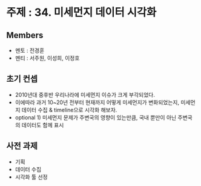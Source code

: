 # 주제 : 34. 미세먼지 데이터 시각화

## Members
- 멘토 : 전경훈
- 멘티 : 서주원, 이성희, 이정호

## 초기 컨셉
- 2010년대 중후반 우리나라에 미세먼지 이슈가 크게 부각되었다.
- 이에따라 과거 10~20년 전부터 현재까지 어떻게 미세먼지가 변화되었는지, 미세먼지 데이터 수집 & timeline으로 시각화 해보자.
- optional 1) 미세먼지 문제가 주변국의 영향이 있는만큼, 국내 뿐만이 아닌 주변국의 데이터도 함께 표시

## 사전 과제
- 기획
- 데이터 수집
- 시각화 툴 선정
